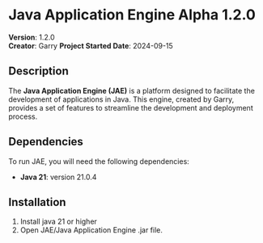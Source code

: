 # Java Application Engine Alpha 1.2.0

**Version**: 1.2.0  
**Creator**: Garry
**Project Started Date**: 2024-09-15  

## Description

The **Java Application Engine (JAE)** is a platform designed to facilitate the development of applications in Java. This engine, created by Garry, provides a set of features to streamline the development and deployment process.

## Dependencies

To run JAE, you will need the following dependencies:

- **Java 21**: version 21.0.4

## Installation

1. Install java 21 or higher
2. Open JAE/Java Application Engine .jar file.
   
